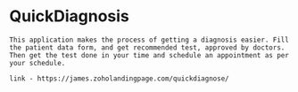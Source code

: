 # QuickDiagnosis
    This application makes the process of getting a diagnosis easier. Fill the patient data form, and get recommended test, approved by doctors. Then get the test done in your time and schedule an appointment as per your schedule.

    link - https://james.zoholandingpage.com/quickdiagnose/
